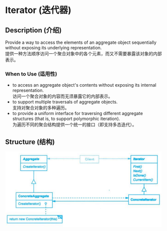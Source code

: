# Iterator (迭代器)

## Description (介绍)

Provide a way to access the elements of an aggregate object sequentially without exposing its underlying representation.   
提供一种方法顺序访问一个聚合对象中的各个元素，而又不需要暴露该对象的内部表示。

### When to Use (适用性)

- to access an aggregate object's contents without exposing its internal representation.  
访问一个聚合对象的内容而无须暴露它的内部表示。
- to support multiple traversals of aggregate objects.  
支持对聚合对象的多种遍历。
- to provide a uniform interface for traversing different aggregate structures (that is, to support polymorphic iteration).  
为遍历不同的聚合结构提供一个统一的接口（即支持多态迭代）。

## Structure (结构)
![Iterator Structure](iterator.png)
